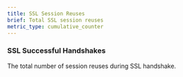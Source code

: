 ```yaml
---
title: SSL Session Reuses
brief: Total SSL session reuses
metric_type: cumulative_counter
---
```

### SSL Successful Handshakes
The total number of session reuses during SSL handshake.
